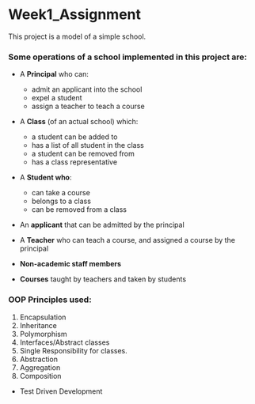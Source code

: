 # Week1_Assignment
This project is a model of a simple school.
### Some operations of a school implemented in this project are:
  * A **Principal** who can:
    * admit an applicant into the school
    * expel a student
    * assign a teacher to teach a course
  
  * A **Class** (of an actual school) which:
    * a student can be added to
    * has a list of all student in the class
    * a student can be removed from
    * has a class representative
  
  * A **Student who**:
    * can take a course
    * belongs to a class
    * can be removed from a class
  
  * An **applicant** that can be admitted by the principal
  * A **Teacher** who can teach a course, and assigned a course by the principal
  * **Non-academic staff members**
  * **Courses** taught by teachers and taken by students

### OOP Principles used:
  1. Encapsulation
  2. Inheritance
  3. Polymorphism
  4. Interfaces/Abstract classes
  5. Single Responsibility for classes.
  6. Abstraction
  7. Aggregation
  8. Composition
  * Test Driven Development
